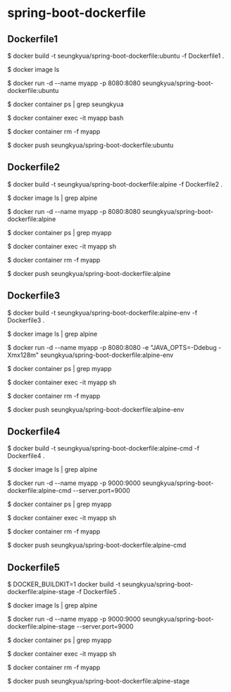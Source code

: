 # spring-boot-dockerfile

## Dockerfile1
$ docker build -t seungkyua/spring-boot-dockerfile:ubuntu -f Dockerfile1 .

$ docker image ls

$ docker run -d --name myapp -p 8080:8080 seungkyua/spring-boot-dockerfile:ubuntu

$ docker container ps | grep seungkyua

$ docker container exec -it myapp bash

$ docker container rm -f myapp

$ docker push seungkyua/spring-boot-dockerfile:ubuntu


## Dockerfile2
$ docker build -t seungkyua/spring-boot-dockerfile:alpine -f Dockerfile2 .

$ docker image ls | grep alpine

$ docker run -d --name myapp -p 8080:8080 seungkyua/spring-boot-dockerfile:alpine

$ docker container ps | grep myapp

$ docker container exec -it myapp sh

$ docker container rm -f myapp

$ docker push seungkyua/spring-boot-dockerfile:alpine


## Dockerfile3
$ docker build -t seungkyua/spring-boot-dockerfile:alpine-env -f Dockerfile3 .

$ docker image ls | grep alpine

$ docker run -d --name myapp -p 8080:8080 -e "JAVA_OPTS=-Ddebug -Xmx128m" seungkyua/spring-boot-dockerfile:alpine-env

$ docker container ps | grep myapp

$ docker container exec -it myapp sh

$ docker container rm -f myapp

$ docker push seungkyua/spring-boot-dockerfile:alpine-env


## Dockerfile4
$ docker build -t seungkyua/spring-boot-dockerfile:alpine-cmd -f Dockerfile4 .

$ docker image ls | grep alpine

$ docker run -d --name myapp -p 9000:9000 seungkyua/spring-boot-dockerfile:alpine-cmd --server.port=9000

$ docker container ps | grep myapp

$ docker container exec -it myapp sh

$ docker container rm -f myapp

$ docker push seungkyua/spring-boot-dockerfile:alpine-cmd


## Dockerfile5
$ DOCKER_BUILDKIT=1 docker build -t seungkyua/spring-boot-dockerfile:alpine-stage -f Dockerfile5 .

$ docker image ls | grep alpine

$ docker run -d --name myapp -p 9000:9000 seungkyua/spring-boot-dockerfile:alpine-stage --server.port=9000

$ docker container ps | grep myapp

$ docker container exec -it myapp sh

$ docker container rm -f myapp

$ docker push seungkyua/spring-boot-dockerfile:alpine-stage

